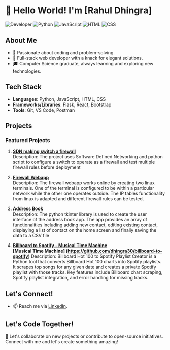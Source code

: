 # 👋 Hello World! I'm [Rahul Dhingra]

![Developer](https://img.shields.io/badge/Developer-Full%20Stack-brightgreen)
![Python](https://img.shields.io/badge/Python-Expert-blue)
![JavaScript](https://img.shields.io/badge/JavaScript-Ninja-yellow)
![HTML](https://img.shields.io/badge/HTML-5-orange)
![CSS](https://img.shields.io/badge/CSS-3-blueviolet)

## About Me

- 🌟 Passionate about coding and problem-solving.
- 🚀 Full-stack web developer with a knack for elegant solutions.
- 🎓 Computer Science graduate, always learning and exploring new technologies.

## Tech Stack

- **Languages**: Python, JavaScript, HTML, CSS
- **Frameworks/Libraries**: Flask, React, Bootstrap
- **Tools**: Git, VS Code, Postman

## Projects

### Featured Projects

1. **[SDN making switch a firewall](https://github.com/dhingra30/SDN_Switch_Firewall_Python-VMware-Wireshark)**  
   Description: The project uses Software Defined Networking and python script to configure a switch to operate as a firewall and test multiple firewall rules before deployment

2. **[Firewall Webapp](https://github.com/dhingra30/Online_firewall_Webapp_Node.js-HTML-CSS-JS)**  
   Description: The firewall webapp works online by creating two linux terminals. One of the terminal is configured to be within a particular network while the other one operates outside. The IP tables functionality from linux is adapted and different firewall rules can be tested.

3. **[Address Book](https://github.com/dhingra30/Address-Book-App)**  
   Description: The python tkinter library is used to create the user interface of the address book app. The app provides an array of functionalities including adding new contact, editing existing contact, displaying a list of contact on the home screen and finally saving the data to a CSV file

4. **[Billboard to Spotify - Musical Time Machine](https://github.com/dhingra30/billboard-to-spotify)**  
**[Musical Time Machine] (https://github.com/dhingra30/billboard-to-spotify)**
   Description: Billboard Hot 100 to Spotify Playlist Creator is a Python tool that converts Billboard Hot 100 charts into Spotify playlists. It scrapes top songs for any given date and creates a private Spotify playlist with those tracks. Key features include Billboard chart scraping, Spotify playlist integration, and error handling for missing tracks.

## Let's Connect!

- 📫 Reach me via [LinkedIn](https://www.linkedin.com/in/rahul-dhingra-193389102/).

## Let's Code Together!

🚀 Let's collaborate on new projects or contribute to open-source initiatives. Connect with me and let's create something amazing!

